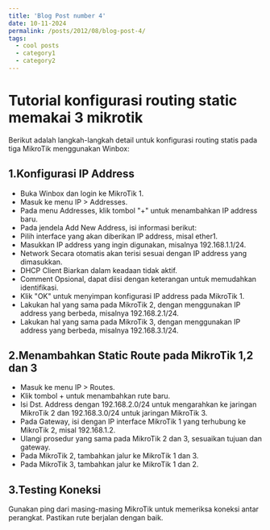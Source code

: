```yaml
---
title: 'Blog Post number 4'
date: 10-11-2024
permalink: /posts/2012/08/blog-post-4/
tags:
  - cool posts
  - category1
  - category2
---
```


Tutorial konfigurasi routing static memakai 3 mikrotik
======
Berikut adalah langkah-langkah detail untuk konfigurasi routing statis pada tiga MikroTik menggunakan Winbox:

1.Konfigurasi IP Address
------
- Buka Winbox dan login ke MikroTik 1.
- Masuk ke menu IP > Addresses.
- Pada menu Addresses, klik tombol "+" untuk menambahkan IP address baru.
- Pada jendela Add New Address, isi informasi berikut:
- Pilih interface yang akan diberikan IP address, misal ether1.
- Masukkan IP address yang ingin digunakan, misalnya 192.168.1.1/24.
- Network Secara otomatis akan terisi sesuai dengan IP address yang dimasukkan.
- DHCP Client Biarkan dalam keadaan tidak aktif.
- Comment Opsional, dapat diisi dengan keterangan untuk memudahkan identifikasi.
- Klik "OK" untuk menyimpan konfigurasi IP address pada MikroTik 1.
- Lakukan hal yang sama pada MikroTik 2, dengan menggunakan IP address yang berbeda, misalnya 192.168.2.1/24.
- Lakukan hal yang sama pada MikroTik 3, dengan menggunakan IP address yang berbeda, misalnya 192.168.3.1/24.

2.Menambahkan Static Route pada MikroTik 1,2 dan 3
------
- Masuk ke menu IP > Routes.
- Klik tombol + untuk menambahkan rute baru.
- Isi Dst. Address dengan 192.168.2.0/24 untuk mengarahkan ke jaringan MikroTik 2 dan 192.168.3.0/24 untuk jaringan MikroTik 3.
- Pada Gateway, isi dengan IP interface MikroTik 1 yang terhubung ke MikroTik 2, misal 192.168.1.2.
- Ulangi prosedur yang sama pada MikroTik 2 dan 3, sesuaikan tujuan dan gateway.
- Pada MikroTik 2, tambahkan jalur ke MikroTik 1 dan 3.
- Pada MikroTik 3, tambahkan jalur ke MikroTik 1 dan 2.

3.Testing Koneksi
------
Gunakan ping dari masing-masing MikroTik untuk memeriksa koneksi antar perangkat.
Pastikan rute berjalan dengan baik.